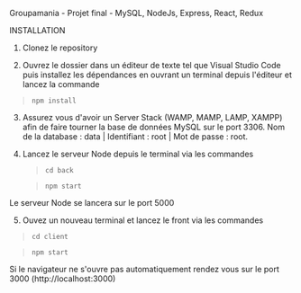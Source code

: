Groupamania - Projet final - MySQL, NodeJs, Express, React, Redux

INSTALLATION

1. Clonez le repository

2. Ouvrez le dossier dans un éditeur de texte tel que Visual Studio Code puis installez les dépendances en ouvrant un terminal depuis l'éditeur et lancez la commande

> `npm install`

3. Assurez vous d'avoir un Server Stack (WAMP, MAMP, LAMP, XAMPP) afin de faire tourner la base de données MySQL sur le port 3306.
   Nom de la database : data | Identifiant : root | Mot de passe : root.

4. Lancez le serveur Node depuis le terminal via les commandes

   > `cd back`

   > `npm start`

Le serveur Node se lancera sur le port 5000

5. Ouvez un nouveau terminal et lancez le front via les commandes

> `cd client`

> `npm start`

Si le navigateur ne s'ouvre pas automatiquement rendez vous sur le port 3000 (http://localhost:3000)
